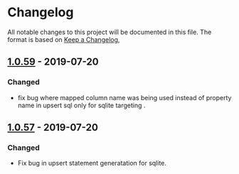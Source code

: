 # Changelog
All notable changes to this project will be documented in this file.
The format is based on [Keep a Changelog](https://keepachangelog.com/en/1.0.0/),

## [1.0.59] - 2019-07-20

### Changed
- fix bug where mapped column name was being used instead of property name in upsert sql only for sqlite targeting .
 
## [1.0.57] - 2019-07-20

### Changed
- Fix bug in upsert statement generatation for sqlite.



[1.0.57]: https://github.com/TheMofaDe/DotNetHelper.ObjectToSql/releases/tag/v1.0.57
[1.0.59]: https://github.com/TheMofaDe/DotNetHelper.ObjectToSql/releases/tag/v1.0.59


<!--  EXAMPLE SEE LINK https://keepachangelog.com/en/1.0.0/
## [0.0.1] - 2019-01-01
### Added
- add new way to be awesome.

### Changed
- changed how awesome is calculated.

### Removed
- removed the awe from awesome.
-->